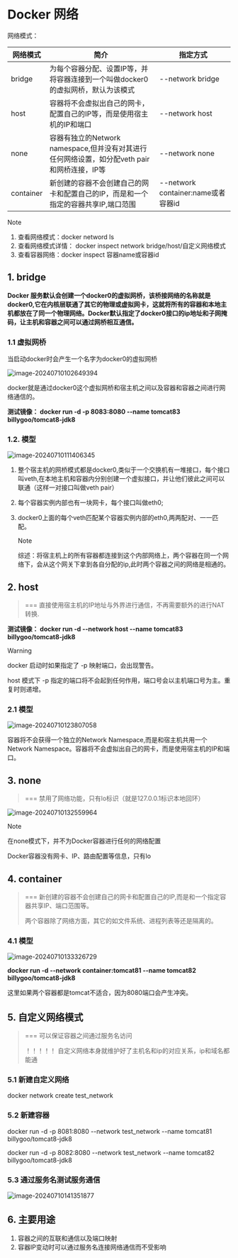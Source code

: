 # Docker 网络

网络模式：

| 网络模式  | 简介                                                         | 指定方式                           |
| --------- | ------------------------------------------------------------ | ---------------------------------- |
| bridge    | 为每个容器分配、设置IP等，并将容器连接到一个叫做docker0的虚拟网桥，默认为该模式 | --network bridge                   |
| host      | 容器将不会虚拟出自己的网卡，配置自己的IP等，而是使用宿主机的IP和端口 | --network host                     |
| none      | 容器有独立的Network namespace,但并没有对其进行任何网络设置，如分配veth pair和网桥连接，IP等 | --network none                     |
| container | 新创建的容器不会创建自己的网卡和配置自己的IP，而是和一个指定的容器共享IP,端口范围 | --network container:name或者容器id |



> [!note]
>
> 1. 查看网络模式：docker netword ls
> 2. 查看网络模式详情： docker inspect network bridge/host/自定义网络模式
> 3. 查看容器网络：docker inspect 容器name或容器id

## 1. bridge

**Docker 服务默认会创建一个docker0的虚拟网桥，该桥接网络的名称就是docker0,它在内核层联通了其它的物理或虚拟网卡，这就将所有的容器和本地主机都放在了同一个物理网络。Docker默认指定了docker0接口的ip地址和子网掩码，让主机和容器之间可以通过网桥相互通信。**

### 1.1 虚拟网桥

当启动docker时会产生一个名字为docker0的虚拟网桥

![image-20240710102649394](./assets/image-20240710102649394.png)

docker就是通过docker0这个虚拟网桥和宿主机之间以及容器和容器之间进行网络通信的。

**测试镜像： docker run -d -p 8083:8080 --name tomcat83 billygoo/tomcat8-jdk8**

### 1.2. 模型



![image-20240710111406345](./assets/image-20240710111406345.png)



1. 整个宿主机的网桥模式都是docker0,类似于一个交换机有一堆接口，每个接口叫veth,在本地主机和容器内分别创建一个虚拟接口，并让他们彼此之间可以联通（这样一对接口叫做veth pair）

2. 每个容器实例内部也有一块网卡，每个接口叫做eth0;

3. docker0上面的每个veth匹配某个容器实例内部的eth0,两两配对、一一匹配。

    

    > [!note]
    >
    > 综述：将宿主机上的所有容器都连接到这个内部网络上，两个容器在同一个网络下，会从这个网关下拿到各自分配的ip,此时两个容器之间的网络是相通的。

## 2. host

> === 直接使用宿主机的IP地址与外界进行通信，不再需要额外的进行NAT转换.

**测试镜像： docker run -d --network host --name tomcat83 billygoo/tomcat8-jdk8**



> [!warning]
>
> docker 启动时如果指定了 -p 映射端口，会出现警告。
>
> host 模式下 -p  指定的端口将不会起到任何作用，端口号会以主机端口号为主。重复时则递增。

### 2.1 模型

![image-20240710123807058](./assets/image-20240710123807058.png)

容器将不会获得一个独立的Network Namespace,而是和宿主机共用一个Network Namespace。容器将不会虚拟出自己的网卡，而是使用宿主机的IP和端口。



## 3. none

> === 禁用了网络功能，只有lo标识（就是127.0.0.1标识本地回环）

![image-20240710132559964](./assets/image-20240710132559964.png)

> [!note]
>
> 在none模式下，并不为Docker容器进行任何的网络配置
>
> Docker容器没有网卡、IP、路由配置等信息，只有lo

## 4. container	

> === 新创建的容器不会创建自己的网卡和配置自己的IP,而是和一个指定容器共享IP、端口范围等。
>
> 两个容器除了网络方面，其它的如文件系统、进程列表等还是隔离的。

### 4.1 模型

![image-20240710133326729](./assets/image-20240710133326729.png)

**docker run -d --network container:tomcat81 --name tomcat82 billygoo/tomcat8-jdk8**

这里如果两个容器都是tomcat不适合，因为8080端口会产生冲突。

## 5. 自定义网络模式

> === 可以保证容器之间通过服务名访问
>
> ！！！！！ 自定义网络本身就维护好了主机名和ip的对应关系，ip和域名都能通

### 5.1 新建自定义网络

docker network create test_network

### 5.2 新建容器

docker run -d -p 8081:8080 --network test_network --name tomcat81 billygoo/tomcat8-jdk8

docker run -d -p 8082:8080 --network test_network --name tomcat82 billygoo/tomcat8-jdk8

### 5.3 通过服务名测试服务通信

![image-20240710141351877](./assets/image-20240710141351877.png)





## 6. 主要用途

1. 容器之间的互联和通信以及端口映射
2. 容器IP变动时可以通过服务名连接网络通信而不受影响

